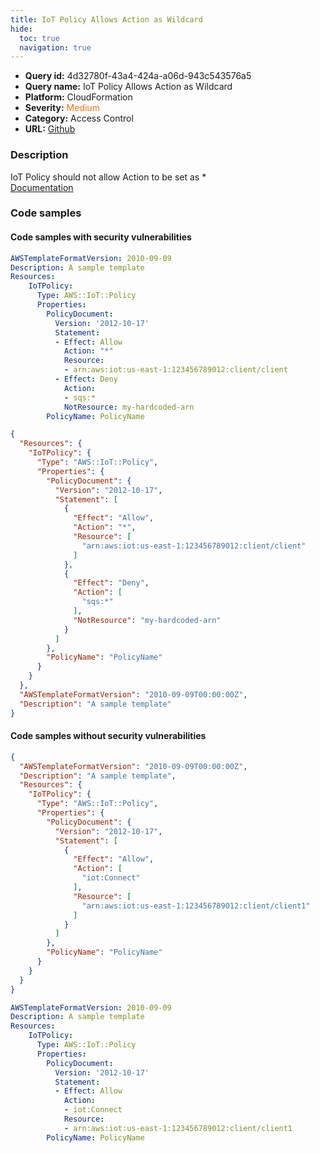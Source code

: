 ```yaml
---
title: IoT Policy Allows Action as Wildcard
hide:
  toc: true
  navigation: true
---
```


<style>
  .highlight .hll {
    background-color: #ff171742;
  }
  .md-content {
    max-width: 1100px;
    margin: 0 auto;
  }
</style>

-   **Query id:** 4d32780f-43a4-424a-a06d-943c543576a5
-   **Query name:** IoT Policy Allows Action as Wildcard
-   **Platform:** CloudFormation
-   **Severity:** <span style="color:#ff7213">Medium</span>
-   **Category:** Access Control
-   **URL:** [Github](https://github.com/Checkmarx/kics/tree/master/assets/queries/cloudFormation/aws/iot_policy_allows_action_as_wildcard)

### Description
IoT Policy should not allow Action to be set as *<br>
[Documentation](https://docs.aws.amazon.com/AWSCloudFormation/latest/UserGuide/aws-resource-iot-policy.html)

### Code samples
#### Code samples with security vulnerabilities
```yaml title="Positive test num. 1 - yaml file" hl_lines="7"
AWSTemplateFormatVersion: 2010-09-09
Description: A sample template
Resources:
    IoTPolicy:
      Type: AWS::IoT::Policy
      Properties:
        PolicyDocument:
          Version: '2012-10-17'
          Statement:
          - Effect: Allow
            Action: "*"
            Resource:
            - arn:aws:iot:us-east-1:123456789012:client/client
          - Effect: Deny
            Action:
            - sqs:*
            NotResource: my-hardcoded-arn
        PolicyName: PolicyName

```
```json title="Positive test num. 2 - json file" hl_lines="6"
{
  "Resources": {
    "IoTPolicy": {
      "Type": "AWS::IoT::Policy",
      "Properties": {
        "PolicyDocument": {
          "Version": "2012-10-17",
          "Statement": [
            {
              "Effect": "Allow",
              "Action": "*",
              "Resource": [
                "arn:aws:iot:us-east-1:123456789012:client/client"
              ]
            },
            {
              "Effect": "Deny",
              "Action": [
                "sqs:*"
              ],
              "NotResource": "my-hardcoded-arn"
            }
          ]
        },
        "PolicyName": "PolicyName"
      }
    }
  },
  "AWSTemplateFormatVersion": "2010-09-09T00:00:00Z",
  "Description": "A sample template"
}

```


#### Code samples without security vulnerabilities
```json title="Negative test num. 1 - json file"
{
  "AWSTemplateFormatVersion": "2010-09-09T00:00:00Z",
  "Description": "A sample template",
  "Resources": {
    "IoTPolicy": {
      "Type": "AWS::IoT::Policy",
      "Properties": {
        "PolicyDocument": {
          "Version": "2012-10-17",
          "Statement": [
            {
              "Effect": "Allow",
              "Action": [
                "iot:Connect"
              ],
              "Resource": [
                "arn:aws:iot:us-east-1:123456789012:client/client1"
              ]
            }
          ]
        },
        "PolicyName": "PolicyName"
      }
    }
  }
}

```
```yaml title="Negative test num. 2 - yaml file"
AWSTemplateFormatVersion: 2010-09-09
Description: A sample template
Resources:
    IoTPolicy:
      Type: AWS::IoT::Policy
      Properties:
        PolicyDocument:
          Version: '2012-10-17'
          Statement:
          - Effect: Allow
            Action:
            - iot:Connect
            Resource:
            - arn:aws:iot:us-east-1:123456789012:client/client1
        PolicyName: PolicyName

```
